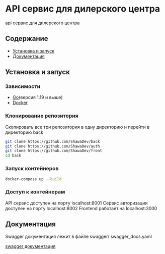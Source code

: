 # API сервис для дилерского центра

api сервис для дилерского центра

## Содержание

- [Установка и запуск](#установка-и-запуск)
- [Документация](#документация)

## Установка и запуск

### Зависимости

- [Go](https://go.dev/doc/install)(версия 1.19 и выше)
- [Docker](https://www.docker.com/products/docker-desktop/)

### Клонирование репозитория

Скопировать все три репозитория в одну директорию и перейти в директорию back

```sh
git clone https://github.com/ShawaDev/back
git clone https://github.com/ShawaDev/auth
git clone https://github.com/ShawaDev/front
cd back
```

### Запуск контейнеров

```sh
docker-compose up --build
```

### Доступ к контейнерам

API сервис доступен на порту localhost:8001
Сервис авторизации доступен на порту localhost:8002
Frontend работает на localhost:3000

## Документация

Swagger документация лежит в файле swagger/ swagger_docs.yaml

[swagger документация](https://github.com/ShawaDev/back/blob/main/swagger/swagger_docs.yaml)